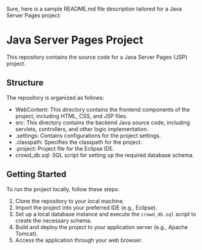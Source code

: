 Sure, here is a sample README.md file description tailored for a Java Server Pages project:

# Java Server Pages Project

This repository contains the source code for a Java Server Pages (JSP) project.

## Structure

The repository is organized as follows:

- WebContent: This directory contains the frontend components of the project, including HTML, CSS, and JSP files.
- src: This directory contains the backend Java source code, including servlets, controllers, and other logic implementation.
- .settings: Contains configurations for the project settings.
- .classpath: Specifies the classpath for the project.
- .project: Project file for the Eclipse IDE.
- crowd_db.sql: SQL script for setting up the required database schema.

## Getting Started

To run the project locally, follow these steps:

1. Clone the repository to your local machine.
2. Import the project into your preferred IDE (e.g., Eclipse).
3. Set up a local database instance and execute the `crowd_db.sql` script to create the necessary schema.
4. Build and deploy the project to your application server (e.g., Apache Tomcat).
5. Access the application through your web browser.

